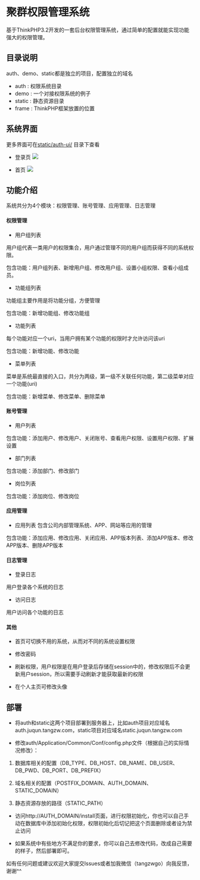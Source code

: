# 聚群权限管理系统
基于ThinkPHP3.2开发的一套后台权限管理系统，通过简单的配置就能实现功能强大的权限管理。

## 目录说明
auth、demo、static都是独立的项目，配置独立的域名
+ auth : 权限系统目录
+ demo : 一个对接权限系统的例子
+ static : 静态资源目录
+ frame : ThinkPHP框架放置的位置

## 系统界面
更多界面可在[static/auth-ui/](https://github.com/tangzwgo/thinkphp-auth/tree/master/static/auth-ui) 目录下查看

+ 登录页
![](https://github.com/tangzwgo/thinkphp-auth/blob/master/static/auth-ui/login.png?raw=true)

+ 首页
![](https://github.com/tangzwgo/thinkphp-auth/blob/master/static/auth-ui/home.png?raw=true)

## 功能介绍
系统共分为4个模块：权限管理、账号管理、应用管理、日志管理

#### 权限管理
+ 用户组列表

用户组代表一类用户的权限集合，用户通过管理不同的用户组而获得不同的系统权限。
  
包含功能：用户组列表、新增用户组、修改用户组、设置小组权限、查看小组成员。
  
+ 功能组列表

功能组主要作用是将功能分组，方便管理
  
包含功能：新增功能组、修改功能组

+ 功能列表

每个功能对应一个uri，当用户拥有某个功能的权限时才允许访问该uri

包含功能：新增功能、修改功能

+ 菜单列表

菜单是系统最直接的入口，共分为两级，第一级不关联任何功能，第二级菜单对应一个功能(uri)

包含功能：新增菜单、修改菜单、删除菜单

#### 账号管理

+ 用户列表

包含功能：添加用户、修改用户、关闭账号、查看用户权限、设置用户权限、扩展设置

+ 部门列表

包含功能：添加部门、修改部门

+ 岗位列表

包含功能：添加岗位、修改岗位

#### 应用管理

+ 应用列表
包含公司内部管理系统、APP、网站等应用的管理

包含功能：添加应用、修改应用、关闭应用、APP版本列表、添加APP版本、修改APP版本、删除APP版本

#### 日志管理

+ 登录日志

用户登录各个系统的日志

+ 访问日志

用户访问各个功能的日志

#### 其他

+ 首页可切换不用的系统，从而对不同的系统设置权限

+ 修改密码

+ 刷新权限，用户权限是在用户登录后存储在session中的，修改权限后不会更新用户session，所以需要手动刷新才能获取最新的权限

+ 在个人主页可修改头像

## 部署

+ 将auth和static这两个项目部署到服务器上，比如auth项目对应域名auth.juqun.tangzw.com，static项目对应域名static.juqun.tangzw.com

+ 修改auth/Application/Common/Conf/config.php文件（根据自己的实际情况修改）：

1. 数据库相关的配置（DB_TYPE、DB_HOST、DB_NAME、DB_USER、DB_PWD、DB_PORT、DB_PREFIX）

2. 域名相关的配置（POSTFIX_DOMAIN、AUTH_DOMAIN、STATIC_DOMAIN）

3. 静态资源存放的路径（STATIC_PATH）

+ 访问http://AUTH_DOMAIN/install页面，进行权限初始化，你也可以自己手动在数据库中添加初始化权限，权限初始化后切记把这个页面删除或者设为禁止访问

+ 如果系统中有些地方不满足你的要求，你可以自己去修改代码，改成自己需要的样子，然后部署即可。

如有任何问题或建议欢迎大家提交Issues或者加我微信（tangzwgo）向我反馈，谢谢^^
